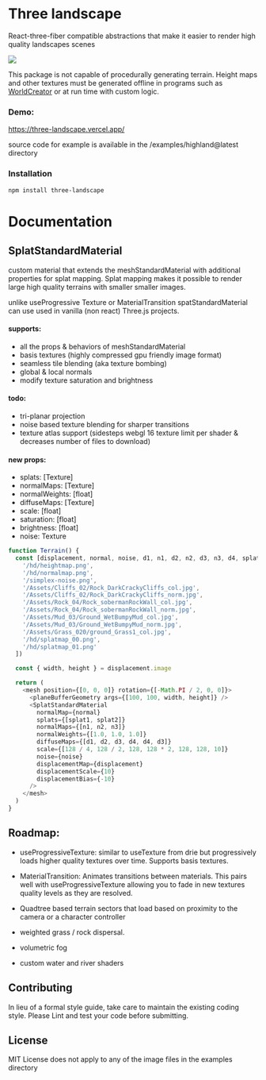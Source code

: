 # Three landscape

React-three-fiber compatible abstractions that make it easier to render high quality landscapes scenes

[<img src="/thumbnail.png">](https://three-landscape.vercel.app/)

This package is not capable of procedurally generating terrain. Height maps and other textures must be generated offline in programs such as [WorldCreator](https://www.world-creator.com/) or at run time with custom logic.

### Demo:

https://three-landscape.vercel.app/

source code for example is available in the /examples/highland@latest directory

### Installation

`npm install three-landscape`

# Documentation

## SplatStandardMaterial

custom material that extends the meshStandardMaterial with additional properties for splat mapping. Splat mapping makes it possible to render large high quality terrains with smaller smaller images.

unlike useProgressive Texture or MaterialTransition spatStandardMaterial can use used in vanilla (non react) Three.js projects.

#### supports:

- all the props & behaviors of meshStandardMaterial
- basis textures (highly compressed gpu friendly image format)
- seamless tile blending (aka texture bombing)
- global & local normals
- modify texture saturation and brightness

#### todo:

- tri-planar projection
- noise based texture blending for sharper transitions
- texture atlas support (sidesteps webgl 16 texture limit per shader & decreases number of files to download)

#### new props:

- splats: [Texture]
- normalMaps: [Texture]
- normalWeights: [float]
- diffuseMaps: [Texture]
- scale: [float]
- saturation: [float]
- brightness: [float]
- noise: Texture

```js
function Terrain() {
  const [displacement, normal, noise, d1, n1, d2, n2, d3, n3, d4, splat1, splat2] = useTexture([
    '/hd/heightmap.png',
    '/hd/normalmap.png',
    '/simplex-noise.png',
    '/Assets/Cliffs_02/Rock_DarkCrackyCliffs_col.jpg',
    '/Assets/Cliffs_02/Rock_DarkCrackyCliffs_norm.jpg',
    '/Assets/Rock_04/Rock_sobermanRockWall_col.jpg',
    '/Assets/Rock_04/Rock_sobermanRockWall_norm.jpg',
    '/Assets/Mud_03/Ground_WetBumpyMud_col.jpg',
    '/Assets/Mud_03/Ground_WetBumpyMud_norm.jpg',
    '/Assets/Grass_020/ground_Grass1_col.jpg',
    '/hd/splatmap_00.png',
    '/hd/splatmap_01.png'
  ])

  const { width, height } = displacement.image

  return (
    <mesh position={[0, 0, 0]} rotation={[-Math.PI / 2, 0, 0]}>
      <planeBufferGeometry args={[100, 100, width, height]} />
      <SplatStandardMaterial
        normalMap={normal}
        splats={[splat1, splat2]}
        normalMaps={[n1, n2, n3]}
        normalWeights={[1.0, 1.0, 1.0]}
        diffuseMaps={[d1, d2, d3, d4, d4, d3]}
        scale={[128 / 4, 128 / 2, 128, 128 * 2, 128, 128, 10]}
        noise={noise}
        displacementMap={displacement}
        displacementScale={10}
        displacementBias={-10}
      />
    </mesh>
  )
}
```

<!-- ## useProgressiveTexture

similar to useTexture from drie but progressively loads higher quality textures over time. Supports basis textures.

```js
function Terrain(){
    const [SD, HD] = useProgressiveTextures(
        [t1, t1],
        [t2,t3]
    )
    ...
}
```

## MaterialTransition

Animates transitions between materials. This pairs well with useProgressiveTexture allowing you to fade in new textures quality levels as they are resolved.

### props:

- speed: float seconds
  duration in seconds taken to transition to the next highest quality level.

- mesh: ref
  react ref of the containing mesh

```js
function Terrain(){
    const ref = useRef();
    const [SD, HD] = useProgressiveTextures(
        [t1, t1],
        [t2, t3]
    )
    return (
        <mesh ref={ref}>
            <plane>
            <MaterialTransition mesh={ref} speed={0.4}>
                <splatStandardMaterial {...SD}>
                <splatStandardMaterial {...HD}>
            </MaterialTransition>
        </mesh>
    )
}

```
-->

## Roadmap:

- useProgressiveTexture:
  similar to useTexture from drie but progressively loads higher quality textures over time. Supports basis textures.

- MaterialTransition:
  Animates transitions between materials. This pairs well with useProgressiveTexture allowing you to fade in new textures quality levels as they are resolved.

- Quadtree based terrain sectors that load based on proximity to the camera or a character controller

- weighted grass / rock dispersal.

- volumetric fog

- custom water and river shaders

## Contributing

In lieu of a formal style guide, take care to maintain the existing coding style. Please Lint and test your code before submitting.

## License

MIT License does not apply to any of the image files in the examples directory
